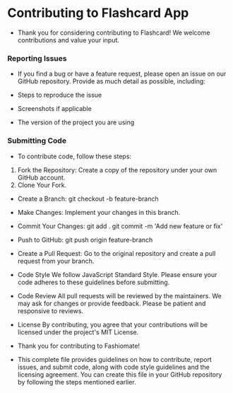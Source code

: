 # Contributing to Flashcard App

- Thank you for considering contributing to Flashcard! We welcome contributions and value your input.

### Reporting Issues
- If you find a bug or have a feature request, please open an issue on our GitHub repository. Provide as much detail as possible, including:

- Steps to reproduce the issue
- Screenshots if applicable
- The version of the project you are using

### Submitting Code
- To contribute code, follow these steps:

1. Fork the Repository: Create a copy of the repository under your own GitHub account.
2. Clone Your Fork.
- Create a Branch: git checkout -b feature-branch

- Make Changes: Implement your changes in this branch.

- Commit Your Changes: git add . git commit -m 'Add new feature or fix'

- Push to GitHub: git push origin feature-branch

- Create a Pull Request: Go to the original repository and create a pull request from your branch.

- Code Style We follow JavaScript Standard Style. Please ensure your code adheres to these guidelines before submitting.

- Code Review All pull requests will be reviewed by the maintainers. We may ask for changes or provide feedback. Please be patient and responsive to reviews.

- License By contributing, you agree that your contributions will be licensed under the project's MIT License.

- Thank you for contributing to Fashiomate!

- This complete file provides guidelines on how to contribute, report issues, and submit code, along with code style guidelines and the licensing agreement. You can create this file in your GitHub repository by following the steps mentioned earlier.
